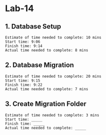 # Lab-14

## 1. Database Setup
``` 
Estimate of time needed to complete: 10 mins 
Start time: 9:06 
Finish time: 9:14 
Actual time needed to complete: 8 mins 
```


## 2. Database Migration
``` 
Estimate of time needed to complete: 20 mins 
Start time: 9:15 
Finish time: 9:22 
Actual time needed to complete: 7 mins
```


## 3. Create Migration Folder
``` 
Estimate of time needed to complete: 3 mins 
Start time: _____ 
Finish time: _____ 
Actual time needed to complete: _____ 
```
